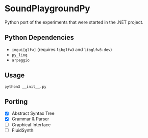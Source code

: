 # SoundPlaygroundPy
Python port of the experiments that were started in the .NET project.

## Python Dependencies
 - `imgui[glfw]` (requires `libglfw3` and `libglfw3-dev`)
 - `py_linq`
 - `arpeggio`
 
## Usage
```shell
python3 __init__.py
```

## Porting
 - [x] Abstract Syntax Tree
 - [x] Grammar & Parser
 - [ ] Graphical Interface
 - [ ] FluidSynth
